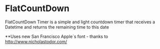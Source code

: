 # FlatCountDown
FlatCountDown Timer is a simple and light countdown timer that receives a Datetime and returns the remaining time to this date

**Uses new San Francisco Apple´s font - thanks to http://www.nicholastodor.com/
